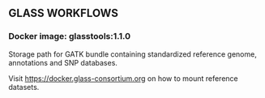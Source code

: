 ## GLASS WORKFLOWS

### Docker image: glasstools:1.1.0

Storage path for GATK bundle containing standardized reference genome, annotations and SNP databases.

Visit https://docker.glass-consortium.org on how to mount reference datasets.
